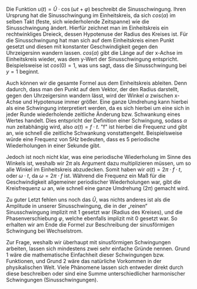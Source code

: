 Die Funktion $u(t)=\hat{U} \cdot \cos(\omega t + \varphi)$ beschreibt die Sinusschwingung. Ihren Ursprung hat die Sinusschwingung im Einheitskreis, da sich $cos⁡(α)$ im selben Takt (feste, sich wiederholende Zeitspanne) wie die Sinusschwingung ändert. Hierfür zeichnet man im Einheitskreis ein rechtwinkliges Dreieck, dessen Hypotenuse der Radius des Kreises ist. Für die Sinusschwingung hat man sich auf dem Einheitskreis einen Punkt gesetzt und diesen mit konstanter Geschwindigkeit gegen den Uhrzeigersinn wandern lassen. $cos(\alpha)$ gibt die Länge auf der x-Achse im Einheitskreis wieder, was dem y-Wert der Sinusschwingung entspricht. Beispielsweise ist $cos⁡(0)=1$, was uns sagt, dass die Sinusschwingung bei $y=1$ beginnt.

Auch können wir die gesamte Formel aus dem Einheitskreis ableiten. Denn dadurch, dass man den Punkt auf dem Vektor, der den Radius darstellt, gegen den Uhrzeigersinn wandern lässt, wird der Winkel $α$ zwischen x-Achse und Hypotenuse immer größer. Eine ganze Umdrehung kann hierbei als eine Schwingung interpretiert werden, da es sich hierbei um eine sich in jeder Runde wiederholende zeitliche Änderung bzw. Schwankung eines Wertes handelt. Dies entspricht der Definition einer Schwingung, sodass $α$ nun zeitabhängig wird, also $α(t)=f⋅t$. "f" ist hierbei die Frequenz und gibt an, wie schnell die zeitliche Schwankung vonstattengeht. Beispielsweise würde eine Frequenz von $5 Hz$ bedeuten, dass es $5$ periodische Wiederholungen in einer Sekunde gibt.

Jedoch ist noch nicht klar, was eine periodische Wiederholung im Sinne des Winkels ist, weshalb wir $2π$ als Argument dazu multiplizieren müssen, um so alle Winkel im Einheitskreis abzudecken. Somit haben wir $α(t)=2π⋅f⋅t$, oder $ω⋅t$, da $ω=2π⋅f$ ist. Während die Frequenz ein Maß für die Geschwindigkeit allgemeiner periodischer Wiederholungen war, gibt die Kreisfrequenz $ω$ an, wie schnell eine ganze Umdrehung ($2π$) gemacht wird.

Zu guter Letzt fehlen uns noch das $\hat{U}$, was nichts anderes ist als die Amplitude in unserer Sinusschwingung, die in der „reinen“ Sinusschwingung implizit mit $1$ gesetzt war (Radius des Kreises), und die Phasenverschiebung $φ$, welche ebenfalls implizit mit $0$ gesetzt war. So erhalten wir am Ende die Formel zur Beschreibung der sinusförmigen Schwingung bei Wechselstrom.

Zur Frage, weshalb wir überhaupt mit sinusförmigen Schwingungen arbeiten, lassen sich mindestens zwei sehr einfache Gründe nennen. Grund 1 wäre die mathematische Einfachheit dieser Schwingungen bzw. Funktionen, und Grund 2 wäre das natürliche Vorkommen in der physikalischen Welt. Viele Phänomene lassen sich entweder direkt durch diese beschreiben oder sind eine Summe unterschiedlicher harmonischer Schwingungen (Sinusschwingungen).